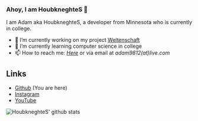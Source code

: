 ### Ahoy, I am HoubkneghteS 👋

I am Adam aka HoubkneghteS, a developer from Minnesota who is currently in college.

- 🔭 I’m currently working on my project [Weltenschaft](https://github.com/houbkneghtes/weltenschaft)
- 🌱 I’m currently learning computer science in college
- 📫 How to reach me: *[Here](https://github.com/HoubkneghteS/HoubkneghteS/issues)* or via email at *adam9812(at)live.com*

## Links
- [Github](https://github.com/HoubkneghteS) (You are here)
- [Instagram](https://www.instagram.com/houbkneghtes/)
- [YouTube](www.youtube.com/channel/UCykkNoR5s5Qjynw_rjdpw4A)

![HoubkneghteS' github stats](https://github-readme-stats.vercel.app/api?username=houbkneghtes&show_icons=true)
